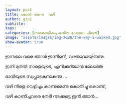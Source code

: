 ```yaml
---
layout: post
title: ഞാന്‍ നടന്ന  വഴി
author: gini
subtitle: 
tags: 
categories: [സമകാലീകം,കവിത പോലെ ചിലത്]
image: "assets/images/img-2020/the-way-i-walked.jpg"
show-avatar: true
---
```


ഇന്നലെ വരെ ഞാന്‍ ഇന്നിന്റെ, വക്താവായിരുന്നു.

ഇനി മുതല്‍ നാളെയുടെ, എനിക്കറിയാന്‍ മേലാത്ത

ഭാവിയുടെ സ്വപ്നാടകനാകുന്നു ... 

വഴി നീളെ വെളിച്ചം കാണുമെന്നു കൊതിച്ചു കൊണ്ട്,

വഴി കാണിച്ചവരെ തേടി നടക്കട്ടെ ഇനി ഞാന്‍... 


